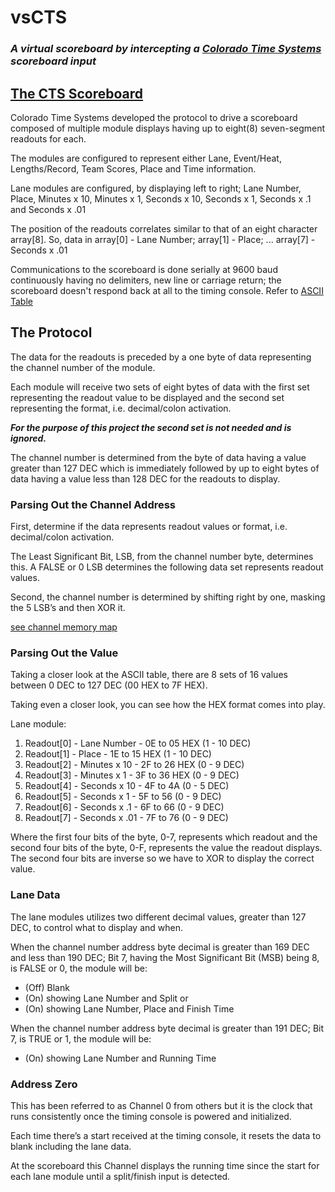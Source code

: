 # vsCTS
### **_A virtual scoreboard by intercepting a [Colorado Time Systems](https://www.coloradotime.com/) scoreboard input_**
## [The CTS Scoreboard](https://www.google.com/patents/US4263736)
Colorado Time Systems developed the protocol to drive a scoreboard composed of multiple module displays having up to eight(8) seven-segment readouts for each.

The modules are configured to represent either Lane, Event/Heat, Lengths/Record, Team Scores, Place and Time information.

Lane modules are configured, by displaying left to right; Lane Number, Place, Minutes x 10, Minutes x 1, Seconds x 10, Seconds x 1, Seconds x .1 and Seconds x .01

The position of the readouts correlates similar to that of an eight character array[8].  So, data in array[0] - Lane Number; array[1] - Place; ... array[7] - Seconds x .01

Communications to the scoreboard is done serially at 9600 baud continuously having no delimiters, new line or carriage return; the scoreboard doesn't respond back at all to the timing console.  Refer to [ASCII Table](http://www.ascii-code.com/)

## The Protocol
The data for the readouts is preceded by a one byte of data representing the channel number of the module.

Each module will receive two sets of eight bytes of data with the first set representing the readout value to be displayed and the second set representing the format, i.e. decimal/colon activation.

**_For the purpose of this project the second set is not needed and is ignored._**

The channel number is determined from the byte of data having a value greater than 127 DEC which is immediately followed by up to eight bytes of data having a value less than 128 DEC for the readouts to display.
### Parsing Out the Channel Address
First, determine if the data represents readout values or format, i.e. decimal/colon activation.

The Least Significant Bit, LSB, from the channel number byte, determines this.  A FALSE or 0 LSB determines the following data set represents readout values.

Second, the channel number is determined by shifting right by one, masking the 5 LSB’s and then XOR it.

[see channel memory map](https://docs.google.com/spreadsheets/d/1ru1M2IqHrROa7BsopNoXrhaSwcioP7SOXN3_x96hDNU/edit?usp=sharing)
### Parsing Out the Value
Taking a closer look at the ASCII table, there are 8 sets of 16 values between 0 DEC to 127 DEC (00 HEX to 7F HEX).

Taking even a closer look, you can see how the HEX format comes into play.

Lane module:
1. Readout[0] - Lane Number - 0E to 05 HEX (1 - 10 DEC)
2. Readout[1] - Place - 1E to 15 HEX (1 - 10 DEC)
3. Readout[2] - Minutes x 10 - 2F to 26 HEX (0 - 9 DEC)
4. Readout[3] - Minutes x 1 - 3F to 36 HEX (0 - 9 DEC)
5. Readout[4] - Seconds x 10 - 4F to 4A (0 - 5 DEC)
6. Readout[5] - Seconds x 1 - 5F to 56 (0 - 9 DEC)
7. Readout[6] - Seconds x .1 - 6F to 66 (0 - 9 DEC)
8. Readout[7] - Seconds x .01 - 7F to 76 (0 - 9 DEC)

Where the first four bits of the byte, 0-7, represents which readout and the second four bits of the byte, 0-F, represents the value the readout displays. The second four bits are inverse so we have to XOR to display the correct value.
### Lane Data
The lane modules utilizes two different decimal values, greater than 127 DEC, to control what to display and when.

When the channel number address byte decimal is greater than 169 DEC and less than 190 DEC; Bit 7, having the Most Significant Bit (MSB) being 8, is FALSE or 0, the module will be:
- (Off) Blank
- (On) showing Lane Number and Split or
- (On) showing Lane Number, Place and Finish Time

When the channel number address byte decimal is greater than 191 DEC; Bit 7, is TRUE or 1, the module will be:
- (On) showing Lane Number and Running Time
### Address Zero
This has been referred to as Channel 0 from others but it is the clock that runs consistently once the timing console is powered and initialized.

Each time there’s a start received at the timing console, it resets the data to blank including the lane data.

At the scoreboard this Channel displays the running time since the start for each lane module until a split/finish input is detected.
